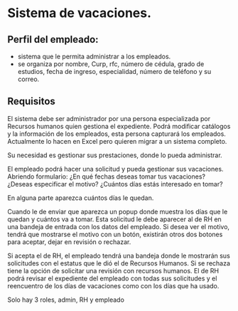 # Sistema de vacaciones.

## Perfil del empleado:
- sistema que le permita administrar a los empleados.
- se organiza por nombre, Curp, rfc, número de cédula, grado de estudios, fecha de ingreso, especialidad, número de teléfono y su correo.

## Requisitos

El sistema debe ser administrador por una persona especializada por Recursos humanos quien gestiona el expediente.
Podrá modificar catálogos y la información de los empleados, esta persona capturará los empleados.
Actualmente lo hacen en Excel pero quieren migrar a un sistema completo.

Su necesidad es gestionar sus prestaciones, donde lo pueda administrar.

El empleado podrá hacer una solicitud y pueda gestionar sus vacaciones. Abriendo formulario:
¿En qué fechas deseas tomar tus vacaciones?
¿Deseas especificar el motivo?
¿Cuántos días estás interesado en tomar?

En alguna parte aparezca cuántos días le quedan.

Cuando le de enviar que aparezca un popup donde muestra los días que le quedan y cuántos va a tomar.
Esta solicitud le debe aparecer al de RH en una bandeja de entrada con los datos del empleado. Si desea ver el motivo, tendrá que mostrarse el motivo con un botón, existirán otros dos botones para aceptar, dejar en revisión o rechazar.

Si acepta el de RH, el empleado tendrá una bandeja donde le mostrarán sus solicitudes con el estatus que le dió el de Recursos Humanos.
Si se rechaza tiene la opción de solicitar una revisión con recursos humanos.
El de RH podrá revisar el expediente del empleado con todas sus solicitudes y el reencuentro de los días de vacaciones como con los días que ha usado.

Solo hay 3 roles, admin, RH y empleado